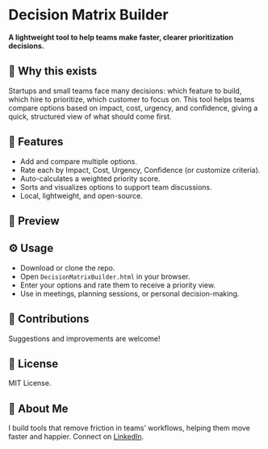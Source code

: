 # Decision Matrix Builder

**A lightweight tool to help teams make faster, clearer prioritization decisions.**

## 🚀 Why this exists

Startups and small teams face many decisions: which feature to build, which hire to prioritize, which customer to focus on. This tool helps teams compare options based on impact, cost, urgency, and confidence, giving a quick, structured view of what should come first.

## 🎯 Features

- Add and compare multiple options.
- Rate each by Impact, Cost, Urgency, Confidence (or customize criteria).
- Auto-calculates a weighted priority score.
- Sorts and visualizes options to support team discussions.
- Local, lightweight, and open-source.

## 👀 Preview


## ⚙️ Usage

- Download or clone the repo.
- Open `DecisionMatrixBuilder.html` in your browser.
- Enter your options and rate them to receive a priority view.
- Use in meetings, planning sessions, or personal decision-making.

## 🤝 Contributions

Suggestions and improvements are welcome!

## 📜 License

MIT License.

## 👋 About Me

I build tools that remove friction in teams’ workflows, helping them move faster and happier. Connect on [LinkedIn](https://www.linkedin.com/in/esteban-herlein).